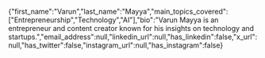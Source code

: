 {"first_name":"Varun","last_name":"Mayya","main_topics_covered":["Entrepreneurship","Technology","AI"],"bio":"Varun Mayya is an entrepreneur and content creator known for his insights on technology and startups.","email_address":null,"linkedin_url":null,"has_linkedin":false,"x_url":null,"has_twitter":false,"instagram_url":null,"has_instagram":false}